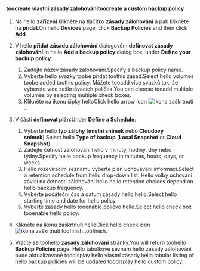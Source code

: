 <!--author=SharS last changed: 11/04/15-->


#### <a name="toocreate-a-custom-backup-policy"></a><span data-ttu-id="df156-101">toocreate vlastní zásady zálohování</span><span class="sxs-lookup"><span data-stu-id="df156-101">toocreate a custom backup policy</span></span>
1. <span data-ttu-id="df156-102">Na hello **zařízení** klikněte na tlačítko **zásady zálohování** a pak klikněte na **přidat**.</span><span class="sxs-lookup"><span data-stu-id="df156-102">On hello **Devices** page, click **Backup Policies** and then click **Add**.</span></span>
2. <span data-ttu-id="df156-103">V hello **přidat zásadu zálohování** dialogovém **definovat zásady zálohování**:</span><span class="sxs-lookup"><span data-stu-id="df156-103">In hello **Add a backup policy** dialog box, under **Define your backup policy**:</span></span>
   
   1. <span data-ttu-id="df156-104">Zadejte název zásady zálohování.</span><span class="sxs-lookup"><span data-stu-id="df156-104">Specify a backup policy name.</span></span>
   2. <span data-ttu-id="df156-105">Vyberte hello svazky toobe přidat toothis zásad.</span><span class="sxs-lookup"><span data-stu-id="df156-105">Select hello volumes toobe added toothis policy.</span></span> <span data-ttu-id="df156-106">Můžete tooadd více svazků tak, že vyberete více zaškrtávacích políček.</span><span class="sxs-lookup"><span data-stu-id="df156-106">You can choose tooadd multiple volumes by selecting multiple check boxes.</span></span>
   3. <span data-ttu-id="df156-107">Klikněte na ikonu šipky hello</span><span class="sxs-lookup"><span data-stu-id="df156-107">Click hello arrow icon</span></span> ![ikona zaškrtnutí](./media/storsimple-create-custom-backup-policy-u2/HCS_ArrowIcon-include.png)<span data-ttu-id="df156-109">.</span><span class="sxs-lookup"><span data-stu-id="df156-109">.</span></span>
3. <span data-ttu-id="df156-110">V části **definovat plán**:</span><span class="sxs-lookup"><span data-stu-id="df156-110">Under **Define a Schedule**:</span></span>
   
   1. <span data-ttu-id="df156-111">Vyberte hello **typ zálohy** (**místní snímek** nebo **Cloudový snímek**).</span><span class="sxs-lookup"><span data-stu-id="df156-111">Select hello **Type of backup** (**Local Snapshot** or **Cloud Snapshot**).</span></span>
   2. <span data-ttu-id="df156-112">Zadejte četnost zálohování hello v minuty, hodiny, dny nebo týdny.</span><span class="sxs-lookup"><span data-stu-id="df156-112">Specify hello backup frequency in minutes, hours, days, or weeks.</span></span>
   3. <span data-ttu-id="df156-113">Hello rozevíracím seznamu vyberte plán uchovávání informací.</span><span class="sxs-lookup"><span data-stu-id="df156-113">Select a retention schedule from hello drop-down list.</span></span> <span data-ttu-id="df156-114">Hello volby uchování závisí na četnosti zálohování hello.</span><span class="sxs-lookup"><span data-stu-id="df156-114">hello retention choices depend on hello backup frequency.</span></span> 
   4. <span data-ttu-id="df156-115">Vyberte počáteční čas a datum zásady hello hello.</span><span class="sxs-lookup"><span data-stu-id="df156-115">Select hello starting time and date for hello policy.</span></span>
   5. <span data-ttu-id="df156-116">Vyberte zásady hello tooenable políčko hello.</span><span class="sxs-lookup"><span data-stu-id="df156-116">Select hello check box tooenable hello policy.</span></span>
4. <span data-ttu-id="df156-117">Klikněte na ikonu zaškrtnutí hello</span><span class="sxs-lookup"><span data-stu-id="df156-117">Click hello check icon</span></span> ![ikona zaškrtnutí](./media/storsimple-add-backup-policy-u2/HCS_CheckIcon-include.png) <span data-ttu-id="df156-119">toofinish.</span><span class="sxs-lookup"><span data-stu-id="df156-119">toofinish.</span></span>
5. <span data-ttu-id="df156-120">Vrátíte se toohello **zásady zálohování** stránky.</span><span class="sxs-lookup"><span data-stu-id="df156-120">You will return toohello **Backup Policies** page.</span></span> <span data-ttu-id="df156-121">Hello tabulkové seznam hello zásady zálohování bude aktualizované toodisplay hello vlastní zásady.</span><span class="sxs-lookup"><span data-stu-id="df156-121">hello tabular listing of hello backup policies will be updated toodisplay hello custom policy.</span></span>

